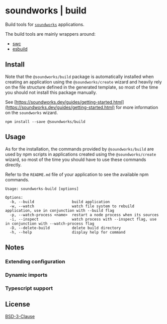 # soundworks | build

Build tools for [`soundworks`](https://soundworks.dev) applications.

The build tools are mainly wrappers around:
- [swc](https://swc.rs/)
- [esbuild](https://esbuild.github.io/)

## Install

Note that the `@soundworks/build` package is automatically installed when creating an application using the `@soundworks/create` wizard and heavily rely on the file structure defined in the generated template, so most of the time you should not install this package manually.

See [https://soundworks.dev/guides/getting-started.html](https://soundworks.dev/guides/getting-started.html) for more information on the `soundworks` wizard.

```
npm install --save @soundworks/build
```

## Usage

As for the installation, the commands provided by `@soundworks/build` are used by npm scripts in applications created using the `@soundworks/create` wizard, so most of the time you should have to use these commands directly.

Refer to the `README.md` file of your application to see the available npm commands.

```
Usage: soundworks-build [options]

Options:
  -b, --build                 build application
  -w, --watch                 watch file system to rebuild application, use in conjunction with --build flag
  -p, --watch-process <name>  restart a node process when its sources
  -i, --inspect               watch process with --inspect flag, use in conjunction with --watch-process flag
  -D, --delete-build          delete build directory
  -h, --help                  display help for command
```

## Notes

### Extending configuration

### Dynamic imports

### Typescript support

## License

[BSD-3-Clause](./LICENSE)
